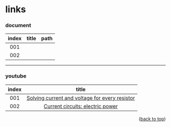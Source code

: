 <a name="topage"></a>

# links 

### document

| index | title | path |
| :-:   |  :-:  | :-:  |
|  001  |   |  |
|  002  |  |  |  

----

### youtube
| index | title | 
| :-:   |  :-:  | 
|  001  |  [Solving current and voltage for every resistor](https://youtu.be/KRqeQ1oSV6Y?si=WSS3Qrj_ZJk9DIQP) |
|  002  |  [Current circuits: electric power](https://youtu.be/9sn43TErDxE?si=-Q4DN4jULgXyebkC{:target="_blank"}) | 

<p align="right">(<a href="#topage">back to top</a>)</p>
<br/>
<br/>
